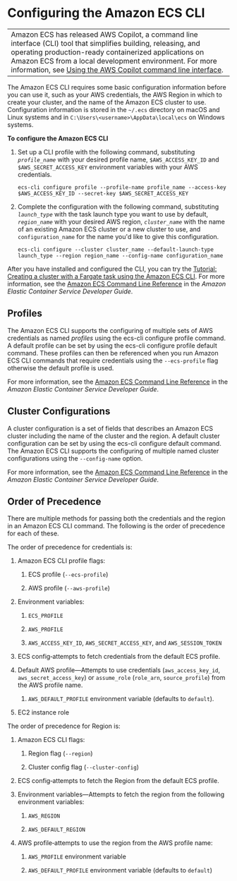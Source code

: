 # Configuring the Amazon ECS CLI<a name="ECS_CLI_Configuration"></a>


|  | 
| --- |
| Amazon ECS has released AWS Copilot, a command line interface \(CLI\) tool that simplifies building, releasing, and operating production\-ready containerized applications on Amazon ECS from a local development environment\. For more information, see [Using the AWS Copilot command line interface](AWS_Copilot.md)\. | 

The Amazon ECS CLI requires some basic configuration information before you can use it, such as your AWS credentials, the AWS Region in which to create your cluster, and the name of the Amazon ECS cluster to use\. Configuration information is stored in the `~/.ecs` directory on macOS and Linux systems and in `C:\Users\<username>\AppData\local\ecs` on Windows systems\.

**To configure the Amazon ECS CLI**

1. Set up a CLI profile with the following command, substituting *`profile_name`* with your desired profile name, `$AWS_ACCESS_KEY_ID` and `$AWS_SECRET_ACCESS_KEY` environment variables with your AWS credentials\.

   ```
   ecs-cli configure profile --profile-name profile_name --access-key $AWS_ACCESS_KEY_ID --secret-key $AWS_SECRET_ACCESS_KEY
   ```

1. Complete the configuration with the following command, substituting *`launch_type`* with the task launch type you want to use by default, *`region_name`* with your desired AWS region, *`cluster_name`* with the name of an existing Amazon ECS cluster or a new cluster to use, and `configuration_name` for the name you'd like to give this configuration\.

   ```
   ecs-cli configure --cluster cluster_name --default-launch-type launch_type --region region_name --config-name configuration_name
   ```

After you have installed and configured the CLI, you can try the [Tutorial: Creating a cluster with a Fargate task using the Amazon ECS CLI](ecs-cli-tutorial-fargate.md)\. For more information, see the [Amazon ECS Command Line Reference](https://docs.aws.amazon.com/AmazonECS/latest/developerguide/ECS_CLI_reference.html) in the *Amazon Elastic Container Service Developer Guide*\.

## Profiles<a name="ECS_CLI_profiles"></a>

The Amazon ECS CLI supports the configuring of multiple sets of AWS credentials as named *profiles* using the ecs\-cli configure profile command\. A default profile can be set by using the ecs\-cli configure profile default command\. These profiles can then be referenced when you run Amazon ECS CLI commands that require credentials using the `--ecs-profile` flag otherwise the default profile is used\.

For more information, see the [Amazon ECS Command Line Reference](https://docs.aws.amazon.com/AmazonECS/latest/developerguide/ECS_CLI_reference.html) in the *Amazon Elastic Container Service Developer Guide*\.

## Cluster Configurations<a name="ECS_CLI_cluster_configurations"></a>

A cluster configuration is a set of fields that describes an Amazon ECS cluster including the name of the cluster and the region\. A default cluster configuration can be set by using the ecs\-cli configure default command\. The Amazon ECS CLI supports the configuring of multiple named cluster configurations using the `--config-name` option\.

For more information, see the [Amazon ECS Command Line Reference](https://docs.aws.amazon.com/AmazonECS/latest/developerguide/ECS_CLI_reference.html) in the *Amazon Elastic Container Service Developer Guide*\.

## Order of Precedence<a name="ECS_CLI_order"></a>

There are multiple methods for passing both the credentials and the region in an Amazon ECS CLI command\. The following is the order of precedence for each of these\.

The order of precedence for credentials is:

1. Amazon ECS CLI profile flags:

   1. ECS profile \(`--ecs-profile`\)

   1. AWS profile \(`--aws-profile`\)

1. Environment variables:

   1. `ECS_PROFILE`

   1. `AWS_PROFILE`

   1. `AWS_ACCESS_KEY_ID`, `AWS_SECRET_ACCESS_KEY`, and `AWS_SESSION_TOKEN`

1. ECS config‐attempts to fetch credentials from the default ECS profile\.

1. Default AWS profile—Attempts to use credentials \(`aws_access_key_id`, `aws_secret_access_key`\) or `assume_role` \(`role_arn`, `source_profile`\) from the AWS profile name\.

   1. `AWS_DEFAULT_PROFILE` environment variable \(defaults to `default`\)\.

1. EC2 instance role

The order of precedence for Region is:

1. Amazon ECS CLI flags:

   1. Region flag \(`--region`\)

   1. Cluster config flag \(`--cluster-config`\)

1. ECS config‐attempts to fetch the Region from the default ECS profile\.

1. Environment variables—Attempts to fetch the region from the following environment variables:

   1. `AWS_REGION`

   1. `AWS_DEFAULT_REGION`

1. AWS profile‐attempts to use the region from the AWS profile name:

   1. `AWS_PROFILE` environment variable

   1. `AWS_DEFAULT_PROFILE` environment variable \(defaults to `default`\)